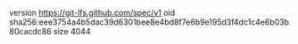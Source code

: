 version https://git-lfs.github.com/spec/v1
oid sha256:eee3754a4b5dac39d6301bee8e4bd8f7e6b9e195d3f4dc1c4e6b03b80cacdc86
size 4044
